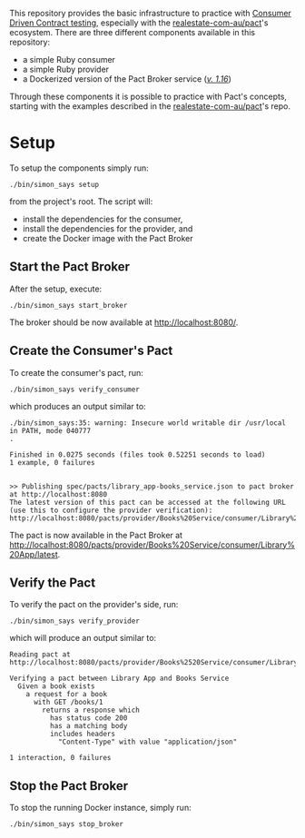 This repository provides the basic infrastructure to practice with [Consumer Driven Contract testing](https://martinfowler.com/articles/consumerDrivenContracts.html), especially with the [realestate-com-au/pact](https://github.com/realestate-com-au/pact)'s ecosystem. There are three different components available in this repository:

* a simple Ruby consumer
* a simple Ruby provider
* a Dockerized version of the Pact Broker service (_[v. 1.16](https://github.com/bethesque/pact_broker/releases/tag/v1.16.0)_)

Through these components it is possible to practice with Pact's concepts, starting with the examples described in the [realestate-com-au/pact](https://github.com/realestate-com-au/pact)'s repo.

# Setup
To setup the components simply run:
```
./bin/simon_says setup
```
from the project's root. The script will:
* install the dependencies for the consumer,
* install the dependencies for the provider, and
* create the Docker image with the Pact Broker

## Start the Pact Broker
After the setup, execute:
```
./bin/simon_says start_broker
```
The broker should be now available at [http://localhost:8080/](http://localhost:8080/).

## Create the Consumer's Pact
To create the consumer's pact, run:
```
./bin/simon_says verify_consumer
```
which produces an output similar to:
```
./bin/simon_says:35: warning: Insecure world writable dir /usr/local in PATH, mode 040777
.

Finished in 0.0275 seconds (files took 0.52251 seconds to load)
1 example, 0 failures


>> Publishing spec/pacts/library_app-books_service.json to pact broker at http://localhost:8080
The latest version of this pact can be accessed at the following URL (use this to configure the provider verification):
http://localhost:8080/pacts/provider/Books%20Service/consumer/Library%20App/latest
```
The pact is now available in the Pact Broker at [http://localhost:8080/pacts/provider/Books%20Service/consumer/Library%20App/latest](http://localhost:8080/pacts/provider/Books%20Service/consumer/Library%20App/latest).

## Verify the Pact
To verify the pact on the provider's side, run:
```
./bin/simon_says verify_provider
```
which will produce an output similar to:
```
Reading pact at http://localhost:8080/pacts/provider/Books%2520Service/consumer/Library%2520App/latest

Verifying a pact between Library App and Books Service
  Given a book exists
    a request for a book
      with GET /books/1
        returns a response which
          has status code 200
          has a matching body
          includes headers
            "Content-Type" with value "application/json"

1 interaction, 0 failures
```
## Stop the Pact Broker
To stop the running Docker instance, simply run:
```
./bin/simon_says stop_broker
```
